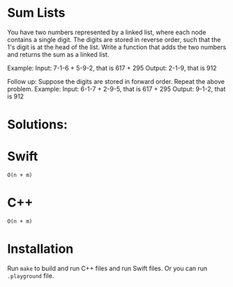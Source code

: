 # Sum Lists
You have two numbers represented by a linked list, where each node contains a single digit. The digits are stored in reverse order, such that the 1's digit is at the head of the list. Write a function that adds the two numbers and returns the sum as a linked list.

Example:
Input: 7-1-6 + 5-9-2, that is 617 + 295
Output: 2-1-9, that is 912

Follow up:
Suppose the digits are stored in forward order. Repeat the above problem.
Example:
Input: 6-1-7 + 2-9-5, that is 617 + 295
Output: 9-1-2, that is 912

# Solutions:

# Swift
```
O(n + m)

```
# C++
```
O(n + m)
```
# Installation
Run `make` to build and run C++ files and run Swift files. Or you can run `.playground` file.
